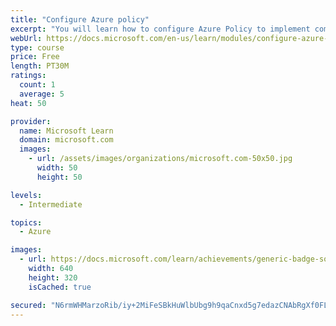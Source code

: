 ```yaml
---
title: "Configure Azure policy"
excerpt: "You will learn how to configure Azure Policy to implement compliance requirements."
webUrl: https://docs.microsoft.com/en-us/learn/modules/configure-azure-policy/
type: course
price: Free
length: PT30M
ratings:
  count: 1
  average: 5
heat: 50

provider:
  name: Microsoft Learn
  domain: microsoft.com
  images:
    - url: /assets/images/organizations/microsoft.com-50x50.jpg
      width: 50
      height: 50

levels:
  - Intermediate

topics:
  - Azure

images:
  - url: https://docs.microsoft.com/learn/achievements/generic-badge-social.png
    width: 640
    height: 320
    isCached: true

secured: "N6rmWHMarzoRib/iy+2MiFeSBkHuWlbUbg9h9qaCnxd5g7edazCNAbRgXf0FLwxjZYfQ4HlYeaGSVx4gcNJlCuxrMfhfJSR2ZEZij0SlusLmKPtJwIx1ghEShNW2O7OFRqfBsxUXppH441UCs9RTziwiLxVchN794eHV8tF2phUNJSbacf7KkB3gL+fuK3RZBcldrcBSxODRyHAXgikxNi8K9mw6uDcTzvaMJ6G1CTbCzn/Sxh6xdTZb3UBHjBjveHTsVIUW/S1Njyld7GgSigA8/tWLL6uJTBCMPicts3Q1mGt1FsslAoeRH9ofFID/CRrSG+yp0eGCfFBUnexL8xa9cYUJrLDysEwJyq6jQlyVEcgAO6BjqOQwPkSYTjwUYhD0pWMZphk+PRUmPaC2f/zBPGGfa0GwemgiZmBku80=;/un2wCsPyjAFWtZRvYMpiw=="
---
```


